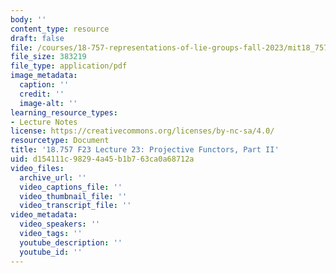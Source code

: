```yaml
---
body: ''
content_type: resource
draft: false
file: /courses/18-757-representations-of-lie-groups-fall-2023/mit18_757_f23_lec23.pdf
file_size: 383219
file_type: application/pdf
image_metadata:
  caption: ''
  credit: ''
  image-alt: ''
learning_resource_types:
- Lecture Notes
license: https://creativecommons.org/licenses/by-nc-sa/4.0/
resourcetype: Document
title: '18.757 F23 Lecture 23: Projective Functors, Part II'
uid: d154111c-9829-4a45-b1b7-63ca0a68712a
video_files:
  archive_url: ''
  video_captions_file: ''
  video_thumbnail_file: ''
  video_transcript_file: ''
video_metadata:
  video_speakers: ''
  video_tags: ''
  youtube_description: ''
  youtube_id: ''
---
```

